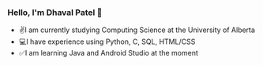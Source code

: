 ### Hello, I'm Dhaval Patel 👋

- ✌️I am currently studying Computing Science at the University of Alberta
- 💻I have experience using Python, C, SQL, HTML/CSS
- ✅I am learning Java and Android Studio at the moment
